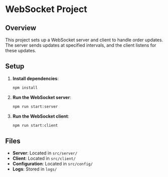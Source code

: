 # WebSocket Project

## Overview

This project sets up a WebSocket server and client to handle order updates. The server sends updates at specified intervals, and the client listens for these updates.

## Setup

1. **Install dependencies**:

   ```bash
   npm install
   ```

2. **Run the WebSocket server**:

   ```bash
   npm run start:server
   ```

3. **Run the WebSocket client**:
   ```bash
   npm run start:client
   ```

## Files

- **Server**: Located in `src/server/`
- **Client**: Located in `src/client/`
- **Configuration**: Located in `src/config/`
- **Logs**: Stored in `logs/`
